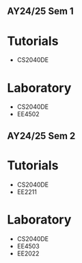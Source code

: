## AY24/25 Sem 1  
 # Tutorials  
 - CS2040DE
 # Laboratory  
 - CS2040DE
 - EE4502  
## AY24/25 Sem 2  
 # Tutorials  
 - CS2040DE
 - EE2211
 # Laboratory  
 - CS2040DE
 - EE4503
 - EE2022
